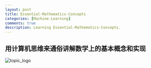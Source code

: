 ```yaml
---
layout: post
title: Essential-Mathematics-Concepts
categories: [Machine-Learning]
comments: true
description: Learning Essential-Mathematics-Concepts.
---
```


## 用计算机思维来通俗讲解数学上的基本概念和实现
![topic_logo](http://ockqhxx9g.bkt.clouddn.com/image/2018/06/ABC.png)
